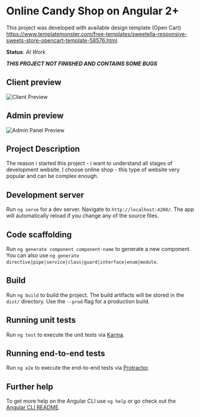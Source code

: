 # Online Candy Shop on Angular 2+

This project was developed with available design template (Open Cart) https://www.templatemonster.com/free-templates/sweetella-responsive-sweets-store-opencart-template-58576.html.

__Status__: _At Work_

___THIS PROJECT NOT FINISHED AND CONTAINS SOME BUGS___

## Client preview

![Client Preview](https://github.com/valeriyProg/ANGULAR_ONLINE_SHOP/blob/master/Client-Preview.gif)

## Admin preview

![Admin Panel Preview](https://github.com/valeriyProg/ANGULAR_ONLINE_SHOP/blob/master/Admin-preview%20.gif)

## Project Description

The reason i started this project  - i want to understand all stages of development website. I choose online shop - this type of website 
very popular and can be complex enough. 

## Development server

Run `ng serve` for a dev server. Navigate to `http://localhost:4200/`. The app will automatically reload if you change any of the source files.

## Code scaffolding

Run `ng generate component component-name` to generate a new component. You can also use `ng generate directive|pipe|service|class|guard|interface|enum|module`.

## Build

Run `ng build` to build the project. The build artifacts will be stored in the `dist/` directory. Use the `--prod` flag for a production build.

## Running unit tests

Run `ng test` to execute the unit tests via [Karma](https://karma-runner.github.io).

## Running end-to-end tests

Run `ng e2e` to execute the end-to-end tests via [Protractor](http://www.protractortest.org/).

## Further help

To get more help on the Angular CLI use `ng help` or go check out the [Angular CLI README](https://github.com/angular/angular-cli/blob/master/README.md).
